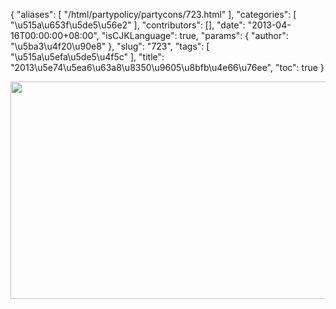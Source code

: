 {
    "aliases": [
        "/html/partypolicy/partycons/723.html"
    ],
    "categories": [
        "\u515a\u653f\u5de5\u56e2"
    ],
    "contributors": [],
    "date": "2013-04-16T00:00:00+08:00",
    "isCJKLanguage": true,
    "params": {
        "author": "\u5ba3\u4f20\u90e8"
    },
    "slug": "723",
    "tags": [
        "\u515a\u5efa\u5de5\u4f5c"
    ],
    "title": "2013\u5e74\u5ea6\u63a8\u8350\u9605\u8bfb\u4e66\u76ee",
    "toc": true
}

<img
    src="https://cdn.tfls.online/mirror/full/b89ae9c816a594b458b06453de1b47ab6c67ed7b.jpg"
    style="display:block;margin-left:auto;margin-right:auto;"
    decoding="async"
    fetchpriority="auto"
    loading="lazy"
    height="348"
    width="565"
/>

